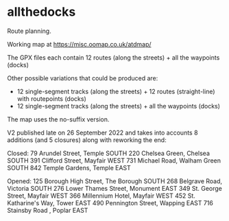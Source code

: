 # allthedocks

Route planning.

Working map at https://misc.oomap.co.uk/atdmap/

The GPX files each contain 12 routes (along the streets) + all the waypoints (docks)

Other possible variations that could be produced are:
* 12 single-segment tracks (along the streets) + 12 routes (straight-line) with routepoints (docks)
* 12 single-segment tracks (along the streets) + all the waypoints (docks)

The map uses the no-suffix version. 

V2 published late on 26 September 2022 and takes into accounts 8 additions (and 5 closures) along with reworking the end:

Closed: 
79	Arundel Street, Temple SOUTH
220	Chelsea Green, Chelsea SOUTH
391	Clifford Street, Mayfair WEST
731	Michael Road, Walham Green SOUTH
842	Temple Gardens, Temple EAST

Opened: 
125	Borough High Street, The Borough SOUTH
268 Belgrave Road, Victoria SOUTH
276 Lower Thames Street, Monument EAST
349	St. George Street, Mayfair WEST
366	Millennium Hotel, Mayfair WEST
452	St. Katharine's Way, Tower EAST
490	Pennington Street, Wapping EAST
716	Stainsby Road , Poplar EAST
